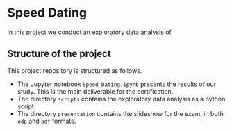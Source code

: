 # Speed Dating

In this project we conduct an exploratory data analysis of 


## Structure of the project

This project repository is structured as follows.
- The Jupyter notebook `Speed_Dating.ipynb` presents the results of our study. This is the main deliverable for the certification.
- The directory `scripts` contains the exploratory data analysis as a python script.
- The directory `presentation` contains the slideshow for the exam, in both `odp` and `pdf` formats. 